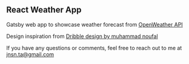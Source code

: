 ## React Weather App

Gatsby web app to showcase weather forecast from [OpenWeather API](https://openweathermap.org/)

Design inspiration from [Dribble design by muhammad noufal](https://dribbble.com/shots/14328625-Weather-Forecast-App/attachments/5989805?mode=media)

If you have any questions or comments, feel free to reach out to me at jnsn.ta@gmail.com
